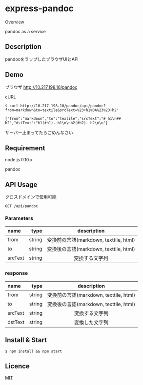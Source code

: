 express-pandoc
====

Overview

pandoc as a service

## Description
pandocをラップしたブラウザUIとAPI

## Demo
ブラウザ http://10.217.198.10/pandoc

cURL

```
$ curl http://10.217.198.10/pandoc/api/pandoc?from=markdown&to=textile&srcText=%23+h1%0A%23%23+h2'

{"from":"markdown","to":"textile","srcText":"# h1\n## h2","dstText":"h1(#h1). h1\n\nh2(#h2). h2\n\n"}
```

サーバー止まってたらごめんなさい

## Requirement

node.js 0.10.x

pandoc

## API Usage

クロスドメインで使用可能

```
GET /api/pandoc
```

### Parameters
| name       | type     | description  |
|:-----------|---------:|:------------:|
| from       | string   | 変換前の言語(markdown, texttile, html)|
| to         | string   | 変換後の言語(markdown, texttile, html)|
| srcText    | string   | 変換する文字列 |

### response
| name       | type     | description  |
|:-----------|---------:|:------------:|
| from       | string   | 変換前の言語(markdown, texttile, html)|
| to         | string   | 変換後の言語(markdown, texttile, html)|
| srcText    | string   | 変換する文字列 |
| dstText    | string   | 変換した文字列 |

## Install & Start

```
$ npm install && npm start
```

## Licence

[MIT](https://github.com/tcnksm/tool/blob/master/LICENCE)
